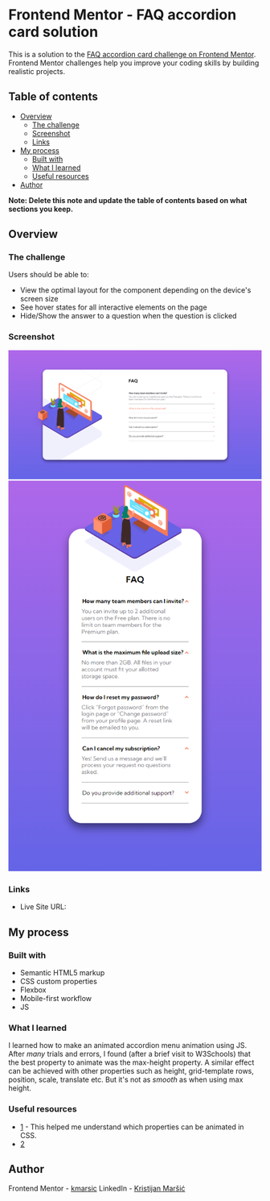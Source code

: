# Frontend Mentor - FAQ accordion card solution

This is a solution to the [FAQ accordion card challenge on Frontend Mentor](https://www.frontendmentor.io/challenges/faq-accordion-card-XlyjD0Oam). Frontend Mentor challenges help you improve your coding skills by building realistic projects. 

## Table of contents

- [Overview](#overview)
  - [The challenge](#the-challenge)
  - [Screenshot](#screenshot)
  - [Links](#links)
- [My process](#my-process)
  - [Built with](#built-with)
  - [What I learned](#what-i-learned)
  - [Useful resources](#useful-resources)
- [Author](#author)


**Note: Delete this note and update the table of contents based on what sections you keep.**

## Overview

### The challenge

Users should be able to:

- View the optimal layout for the component depending on the device's screen size
- See hover states for all interactive elements on the page
- Hide/Show the answer to a question when the question is clicked

### Screenshot

![Desktop screenshot](./screenshot_desktop.png)
![Mobile screenshot](./screenshot_mobile.png)


### Links


- Live Site URL: [](https://kmarsic.github.io/FAQ-accordion-card/)

## My process

### Built with

- Semantic HTML5 markup
- CSS custom properties
- Flexbox
- Mobile-first workflow
- JS 

### What I learned

I learned how to make an animated accordion menu animation using JS. After *many* trials and errors, I found (after a brief visit to W3Schools) that the best property to animate was the max-height property. A similar effect can be achieved with other properties such as height, grid-template rows, position, scale, translate etc. But it's not as *smooth* as when using max height.

### Useful resources

- [1](https://medium.com/outsystems-experts/how-to-achieve-60-fps-animations-with-css3-db7b98610108) - This helped me understand which properties can be animated in CSS.
- [2](https://www.w3schools.com/howto/howto_js_accordion.asp)


## Author

Frontend Mentor - [kmarsic](https://www.frontendmentor.io/profile/kmarsic)
LinkedIn - [Kristijan Maršić](https://www.linkedin.com/in/kmarsic/)
